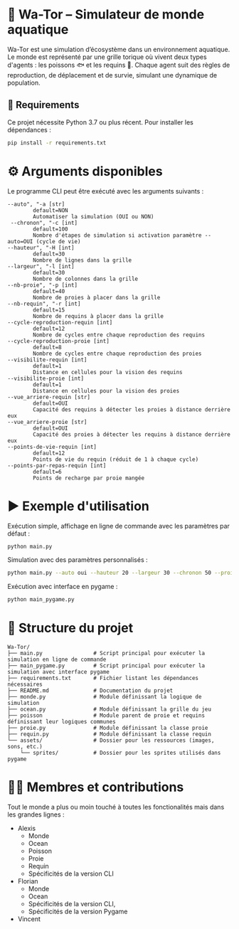# 🌊 Wa-Tor – Simulateur de monde aquatique

Wa-Tor est une simulation d’écosystème dans un environnement aquatique. Le monde est représenté par une grille torique où vivent deux types d'agents : les poissons 🐟 et les requins 🦈. Chaque agent suit des règles de reproduction, de déplacement et de survie, simulant une dynamique de population.

## 🔧 Requirements

Ce projet nécessite Python 3.7 ou plus récent. Pour installer les dépendances :

```bash
pip install -r requirements.txt
``` 

# ⚙️ Arguments disponibles
Le programme CLI peut être exécuté avec les arguments suivants :
```plaintext
--auto", "-a [str]
        default=NON
        Automatiser la simulation (OUI ou NON)
 --chronon", "-c [int]
        default=100
        Nombre d'étapes de simulation si activation paramètre --auto=OUI (cycle de vie)
--hauteur", "-H [int]
        default=30
        Nombre de lignes dans la grille
--largeur", "-l [int]
        default=30
        Nombre de colonnes dans la grille
--nb-proie", "-p [int]
        default=40
        Nombre de proies à placer dans la grille
--nb-requin", "-r [int]
        default=15
        Nombre de requins à placer dans la grille
--cycle-reproduction-requin [int]
        default=12
        Nombre de cycles entre chaque reproduction des requins
--cycle-reproduction-proie [int]
        default=8
        Nombre de cycles entre chaque reproduction des proies
--visibilite-requin [int]
        default=1
        Distance en cellules pour la vision des requins
--visibilite-proie [int]
        default=1
        Distance en cellules pour la vision des proies
--vue_arriere-requin [str]
        default=OUI
        Capacité des requins à détecter les proies à distance derrière eux
--vue_arriere-proie [str]
        default=OUI
        Capacité des proies à détecter les requins à distance derrière eux
--points-de-vie-requin [int]
        default=12
        Points de vie du requin (réduit de 1 à chaque cycle)
--points-par-repas-requin [int]
        default=6
        Points de recharge par proie mangée
```

# ▶️ Exemple d'utilisation
Exécution simple, affichage en ligne de commande avec les paramètres par défaut :
```bash
python main.py 
``` 
Simulation avec des paramètres personnalisés :
```bash
python main.py --auto oui --hauteur 20 --largeur 30 --chronon 50 --proie 40 --requin 10
```

Exécution avec interface en pygame :
```bash
python main_pygame.py 
``` 

# 📁 Structure du projet
```plaintext
Wa-Tor/
├── main.py                # Script principal pour exécuter la simulation en ligne de commande
├── main_pygame.py         # Script principal pour exécuter la simulation avec interface pygame
├── requirements.txt       # Fichier listant les dépendances nécessaires
├── README.md              # Documentation du projet
├── monde.py               # Module définissant la logique de simulation
├── ocean.py               # Module définissant la grille du jeu
├── poisson                # Module parent de proie et requins définissant leur logiques communes
├── proie.py               # Module définissant la classe proie
├── requin.py              # Module définissant la classe requin
└── assets/                # Dossier pour les ressources (images, sons, etc.)
    └── sprites/           # Dossier pour les sprites utilisés dans pygame
```

# 🤝👥 Membres et contributions

Tout le monde a plus ou moin touché à toutes les fonctionalités mais dans les grandes lignes :

- Alexis
    - Monde
    - Ocean
    - Poisson
    - Proie
    - Requin
    - Spécificités de la version CLI
- Florian
    - Monde
    - Ocean
    - Spécificités de la version CLI,
    - Spécificités de la version Pygame
- Vincent 
